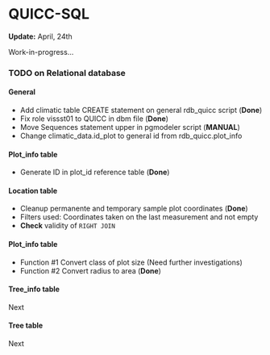 QUICC-SQL
=========
**Update:** April, 24th 

Work-in-progress...

### TODO on Relational database

#### General

- Add climatic table CREATE statement on general rdb_quicc script (**Done**)
- Fix role vissst01 to QUICC in dbm file (**Done**)
- Move Sequences statement upper in pgmodeler script (**MANUAL**) 
- Change climatic_data.id_plot to general id from rdb_quicc.plot_info

#### Plot_info table

- Generate ID in plot_id reference table (**Done**)

#### Location table

- Cleanup permanente and temporary sample plot coordinates (**Done**)
- Filters used: Coordinates taken on the last measurement and not empty 
- **Check** validity of `RIGHT JOIN`

#### Plot_info table

- Function #1 Convert class of plot size (Need further investigations)
- Function #2 Convert radius to area (**Done**)

#### Tree_info table

Next

#### Tree table

Next
